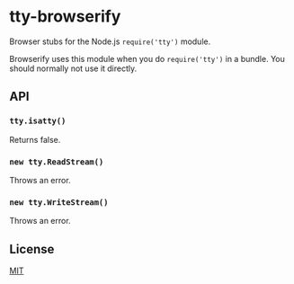 # tty-browserify

Browser stubs for the Node.js `require('tty')` module.

Browserify uses this module when you do `require('tty')` in a bundle. You should normally not use it directly.

## API

### `tty.isatty()`

Returns false.

### `new tty.ReadStream()`

Throws an error.

### `new tty.WriteStream()`

Throws an error.

## License

[MIT](./LICENSE)
